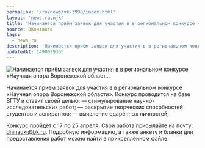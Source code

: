 ```yaml
---
permalink: '/ru/news/vk-3998/index.html'
layout: 'news.ru.njk'
title: 'Начинается приём заявок для участия в в региональном конкурсе «Научная опора Воронежской област…'
source: ВКонтакте
tags:
  - news_ru
description: 'Начинается приём заявок для участия в в региональном конкурсе «Научная опора Воронежской област…'
updatedAt: 1490029365
---
```

![Начинается приём заявок для участия в в региональном конкурсе «Научная опора Воронежской област…](https://sun9-49.userapi.com/impf/c836734/v836734195/300c2/N5bsH8u39PM.jpg?size=1280x851&quality=96&proxy=1&sign=16f45617320d54a07b960eab36a369e1&c_uniq_tag=sS5qGtNaLfV-Gb66o4Zcl2vBVvJVRn9-SGnmE-V1rRM&type=album)

Начинается приём заявок для участия в в региональном конкурсе «Научная опора Воронежской области». Конкурс проводится на базе ВГТУ и ставит своей целью:
— стимулирование научно-исследовательских работ;
— раскрытие творческих способностей студентов и аспирантов;
— выявление одарённых личностей;

Конкурс пройдёт с 17 по 25 апреля.
Свои работа присылайте на почту: dninauki@bk.ru.
Подробную информацию, а также анкету и бланки для предоставления работ можно найти в прикреплённом файле.
